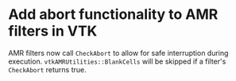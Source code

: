 # Add abort functionality to AMR filters in VTK

AMR filters now call `CheckAbort` to allow for
safe interruption during execution.
`vtkAMRUtilities::BlankCells` will be skipped
if a filter's `CheckAbort` returns true.
